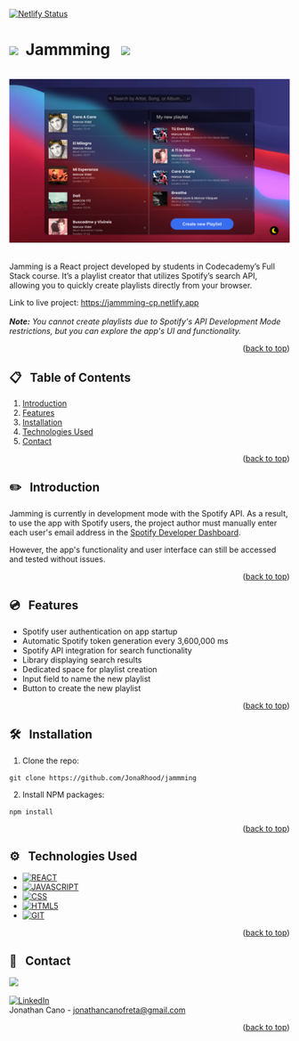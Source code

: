 <a id="readme-top"></a>

[![Netlify Status](https://api.netlify.com/api/v1/badges/247d54dc-717f-4147-baad-119824719ae7/deploy-status)](https://app.netlify.com/sites/jammming-cp/deploys)

# <img src="https://media.giphy.com/media/yFKokXsr5Bc6xVqpTt/giphy.gif?cid=790b76115vlx574153o2vl7h2bcacpl0li4cyqjr0kdr2756&ep=v1_gifs_search&rid=giphy.gif&ct=s" width="30">&nbsp; Jammming &nbsp; <img src="https://media.giphy.com/media/yFKokXsr5Bc6xVqpTt/giphy.gif?cid=790b76115vlx574153o2vl7h2bcacpl0li4cyqjr0kdr2756&ep=v1_gifs_search&rid=giphy.gif&ct=s" width="30">

<br />
<div align="center">
    <img src="./src/resources/img/screen1.png" alt="Logo" width="800" >
</div>
<br />

Jamming is a React project developed by students in Codecademy’s Full Stack course. It’s a playlist creator that utilizes Spotify’s search API, allowing you to quickly create playlists directly from your browser.

Link to live project: <a href="https://jammming-cp.netlify.app">https://jammming-cp.netlify.app</a><br/>
<br/>
<i><strong>Note:</strong> You cannot create playlists due to Spotify's API Development Mode restrictions, but you can explore the app's UI and functionality.</i>


<p align="right">(<a href="#readme-top">back to top</a>)</p>

## 📋 &nbsp; Table of Contents

1. [Introduction](#introduction)
2. [Features](#features)
3. [Installation](#installation)
4. [Technologies Used](#technologies-used)
5. [Contact](#contact)

<p align="right">(<a href="#readme-top">back to top</a>)</p>


## ✏️ &nbsp; <a id="introduction">Introduction</a>

Jamming is currently in development mode with the Spotify API. As a result, to use the app with Spotify users, the project author must manually enter each user's email address in the [Spotify Developer Dashboard](https://developer.spotify.com/). 

However, the app's functionality and user interface can still be accessed and tested without issues.

<p align="right">(<a href="#readme-top">back to top</a>)</p>

## 💿 &nbsp; <a id="features">Features</a>

- Spotify user authentication on app startup
- Automatic Spotify token generation every 3,600,000 ms
- Spotify API integration for search functionality
- Library displaying search results
- Dedicated space for playlist creation
- Input field to name the new playlist
- Button to create the new playlist

<p align="right">(<a href="#readme-top">back to top</a>)</p>

## 🛠️ &nbsp; <a id="installation">Installation</a>

1. Clone the repo:
```
git clone https://github.com/JonaRhood/jammming
```

2. Install NPM packages:
```
npm install
```

<p align="right">(<a href="#readme-top">back to top</a>)</p>

## ⚙️ &nbsp; <a id="technologies-used">Technologies Used</a>

* [![REACT][REACT.js]][REACT-url]
* [![JAVASCRIPT][JAVASCRIPT.js]][JAVASCRIPT-url]
* [![CSS][CSS.js]][CSS-url]
* [![HTML5][HTML5.js]][HTML5-url]
* [![GIT][GIT.js]][GIT-url]

<p align="right">(<a href="#readme-top">back to top</a>)</p>

## 👤 &nbsp; <a id="contact">Contact</a>

<a href="https://github.com/JonaRhood/react-projects/graphs/contributors">
  <img src="https://contrib.rocks/image?repo=JonaRhood/react-projects" />
</a>

[![LinkedIn][linkedin-shield]][linkedin-url] <br />
Jonathan Cano -  jonathancanofreta@gmail.com

<p align="right">(<a href="#readme-top">back to top</a>)</p>

[product-screenshot]: ./src/resources/img/screen2.png
[linkedin-shield]: https://img.shields.io/badge/-LinkedIn-blue.svg?style=for-the-badge&logo=linkedin&colorBlue
[linkedin-url]: https://www.linkedin.com/in/jonathancanocalduch
[React.js]: https://img.shields.io/badge/React-20232A?style=for-the-badge&logo=react&logoColor=61DAFB
[React-url]: https://reactjs.org/
[Javascript.js]: https://img.shields.io/badge/Javascript-3b473e?style=for-the-badge&logo=JavaScript&logoColor=Y
[Javascript-url]: https://developer.mozilla.org/es/docs/Web/JavaScript
[CSS.js]: https://img.shields.io/badge/CSS3-001569?style=for-the-badge&logo=css3&logoColor=306af1
[CSS-url]: https://developer.mozilla.org/es/docs/Web/CSS
[HTML5.js]: https://img.shields.io/badge/HTML5-2d1f09?style=for-the-badge&logo=html5&logoColor=e8571f
[HTML5-url]: https://developer.mozilla.org/es/docs/Glossary/HTML5
[Git.js]: https://img.shields.io/badge/git-002c05?style=for-the-badge&logo=git&logoColor=e8571f
[Git-url]: https://git-scm.com/
